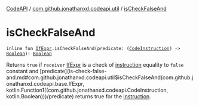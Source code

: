 [CodeAPI](../index.md) / [com.github.jonathanxd.codeapi.util](index.md) / [isCheckFalseAnd](.)

# isCheckFalseAnd

`inline fun `[`IfExpr`](../com.github.jonathanxd.codeapi.base/-if-expr/index.md)`.isCheckFalseAnd(predicate: (`[`CodeInstruction`](../com.github.jonathanxd.codeapi/-code-instruction.md)`) -> `[`Boolean`](https://kotlinlang.org/api/latest/jvm/stdlib/kotlin/-boolean/index.html)`): `[`Boolean`](https://kotlinlang.org/api/latest/jvm/stdlib/kotlin/-boolean/index.html)

Returns `true` if `receiver` [IfExpr](../com.github.jonathanxd.codeapi.base/-if-expr/index.md) is a check of [instruction](../com.github.jonathanxd.codeapi/-code-instruction.md) equality to `false` constant
and [predicate](is-check-false-and.md#com.github.jonathanxd.codeapi.util$isCheckFalseAnd(com.github.jonathanxd.codeapi.base.IfExpr, kotlin.Function1((com.github.jonathanxd.codeapi.CodeInstruction, kotlin.Boolean)))/predicate) returns true for the [instruction](../com.github.jonathanxd.codeapi/-code-instruction.md).

